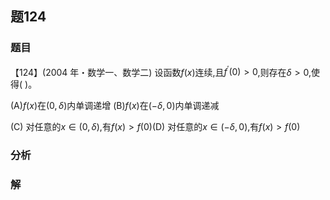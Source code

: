 ## 题124
### 题目
【124】(2004 年・数学一、数学二) 设函数$f( x)$连续,且${f}^{\prime }( 0)  > 0$,则存在$\delta  > 0$,使得( )。

(A)$f( x)$在$( {0,\delta })$内单调递增 (B)$f( x)$在$( {-\delta ,0})$内单调递减

(C) 对任意的$x \in  ( {0,\delta })$,有$f( x)  > f( 0)$(D) 对任意的$x \in  ( {-\delta ,0})$,有$f( x)  > f( 0)$
### 分析

### 解